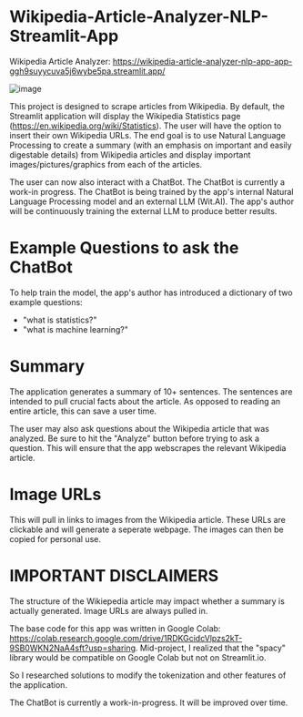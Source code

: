 # Wikipedia-Article-Analyzer-NLP-Streamlit-App

Wikipedia Article Analyzer: https://wikipedia-article-analyzer-nlp-app-app-ggh9suyycuva5j6wybe5pa.streamlit.app/

![image](https://github.com/Tyriek-cloud/Wikipedia-Article-Analyzer-NLP-Streamlit-App/assets/62261407/de187679-b57b-4faa-9928-f4e316a25652)

This project is designed to scrape articles from Wikipedia. By default, the Streamlit application will display the Wikipedia Statistics page (https://en.wikipedia.org/wiki/Statistics). The user will have the option to insert their own Wikipedia URLs. The end goal is to use Natural Language Processing to create a summary (with an emphasis on important and easily digestable details) from Wikipedia articles and display important images/pictures/graphics from each of the articles.

The user can now also interact with a ChatBot. The ChatBot is currently a work-in progress. The ChatBot is being trained by the app's internal Natural Language Processing model and an external LLM (Wit.AI). The app's author will be continuously training the external LLM to produce better results.

# Example Questions to ask the ChatBot

To help train the model, the app's author has introduced a dictionary of two example questions:
- "what is statistics?"
- "what is machine learning?"

# Summary

The application generates a summary of 10+ sentences. The sentences are intended to pull crucial facts about the article. As opposed to reading an entire article, this can save a user time.

The user may also ask questions about the Wikipedia article that was analyzed. Be sure to hit the "Analyze" button before trying to ask a question. This will ensure that the app webscrapes the relevant Wikipedia article.

# Image URLs

This will pull in links to images from the Wikipedia article. These URLs are clickable and will generate a seperate webpage. The images can then be copied for personal use.

# IMPORTANT DISCLAIMERS

The structure of the Wikiepedia article may impact whether a summary is actually generated. Image URLs are always pulled in.

The base code for this app was written in Google Colab: https://colab.research.google.com/drive/1RDKGcidcVlpzs2kT-9SB0WKN2NaA4sft?usp=sharing. Mid-project, I realized that the "spacy" library would be compatible on Google Colab but not on Streamlit.io.

So I researched solutions to modify the tokenization and other features of the application.

The ChatBot is currently a work-in-progress. It will be improved over time.
